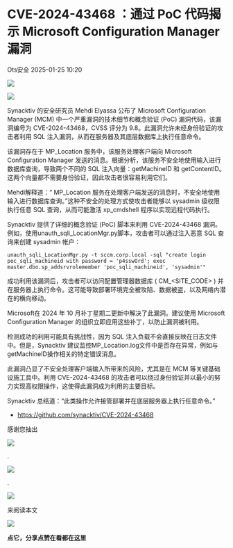 #  CVE-2024-43468 ：通过 PoC 代码揭示 Microsoft Configuration Manager 漏洞   
 Ots安全   2025-01-25 10:20  
  
![](https://mmbiz.qpic.cn/mmbiz_gif/bL2iaicTYdZn7gtxSFZlfuCW6AdQib8Q1onbR0U2h9icP1eRO6wH0AcyJmqZ7USD0uOYncCYIH7ZEE8IicAOPxyb9IA/640?wx_fmt=gif "")  
  
![](https://mmbiz.qpic.cn/sz_mmbiz_jpg/rWGOWg48tadePSvn0KHagcRnicODXYLvjYOQcibicFgYOKCiaSRofGME1WVu2aA8IicMxUcibeHCicZWsXq8OoK24mI8Q/640?wx_fmt=webp&from=appmsg "")  
  
Synacktiv 的安全研究员 Mehdi Elyassa 公布了 Microsoft Configuration Manager (MCM) 中一个严重漏洞的技术细节和概念验证 (PoC) 漏洞代码，该漏洞编号为 CVE-2024-43468，CVSS 评分为 9.8。此漏洞允许未经身份验证的攻击者利用 SQL 注入漏洞，从而在服务器及其底层数据库上执行任意命令。  
  
该漏洞存在于 MP_Location 服务中，该服务处理客户端向 Microsoft Configuration Manager 发送的消息。根据分析，该服务不安全地使用输入进行数据库查询，导致两个不同的 SQL 注入向量：getMachineID 和 getContentID。这两个向量都不需要身份验证，因此攻击者很容易利用它们。  
  
Mehdi解释道：“ MP_Location 服务在处理客户端发送的消息时，不安全地使用输入进行数据库查询。”这种不安全的处理方式使攻击者能够以 sysadmin 级权限执行任意 SQL 查询，从而可能激活 xp_cmdshell 程序以实现远程代码执行。  
  
Synacktiv 提供了详细的概念验证 (PoC) 脚本来利用 CVE-2024-43468 漏洞。例如，使用unauth_sqli_LocationMgr.py脚本，攻击者可以通过注入恶意 SQL 查询来创建 sysadmin 帐户：  
  
```
unauth_sqli_LocationMgr.py -t sccm.corp.local -sql "create login poc_sqli_machineid with password = 'p4sswOrd'; exec master.dbo.sp_addsrvrolemember 'poc_sqli_machineid', 'sysadmin'"
```  
  
  
成功利用该漏洞后，攻击者可以访问配置管理器数据库 ( CM_<SITE_CODE> ) 并在服务器上执行命令。这可能导致部署环境完全被攻陷、数据被盗，以及网络内潜在的横向移动。  
  
Microsoft在 2024 年 10 月补丁星期二更新中解决了此漏洞。建议使用 Microsoft Configuration Manager 的组织立即应用这些补丁，以防止漏洞被利用。  
  
检测成功的利用可能具有挑战性，因为 SQL 注入负载不会直接反映在日志文件中。但是，Synacktiv 建议监控MP_Location.log文件中是否存在异常，例如与 getMachineID操作相关的特定错误消息。  
  
此漏洞凸显了不安全处理客户端输入所带来的风险，尤其是在 MCM 等关键基础设施工具中。利用 CVE-2024-43468 的攻击者可以绕过身份验证并以最小的努力实现高权限操作，这使得此漏洞成为利用的主要目标。  
  
Synacktiv 总结道：“此类操作允许接管部署并在底层服务器上执行任意命令。”    
- https://github.com/synacktiv/CVE-2024-43468  
  
  
  
感谢您抽出  
  
![](https://mmbiz.qpic.cn/mmbiz_gif/Ljib4So7yuWgdSBqOibtgiaYWjL4pkRXwycNnFvFYVgXoExRy0gqCkqvrAghf8KPXnwQaYq77HMsjcVka7kPcBDQw/640?wx_fmt=gif "")  
  
.  
  
![](https://mmbiz.qpic.cn/mmbiz_gif/Ljib4So7yuWgdSBqOibtgiaYWjL4pkRXwycd5KMTutPwNWA97H5MPISWXLTXp0ibK5LXCBAXX388gY0ibXhWOxoEKBA/640?wx_fmt=gif "")  
  
.  
  
![](https://mmbiz.qpic.cn/mmbiz_gif/Ljib4So7yuWgdSBqOibtgiaYWjL4pkRXwycU99fZEhvngeeAhFOvhTibttSplYbBpeeLZGgZt41El4icmrBibojkvLNw/640?wx_fmt=gif "")  
  
来阅读本文  
  
![](https://mmbiz.qpic.cn/mmbiz_gif/Ljib4So7yuWge7Mibiad1tV0iaF8zSD5gzicbxDmfZCEL7vuOevN97CwUoUM5MLeKWibWlibSMwbpJ28lVg1yj1rQflyQ/640?wx_fmt=gif "")  
  
**点它，分享点赞在看都在这里**  
  
  
